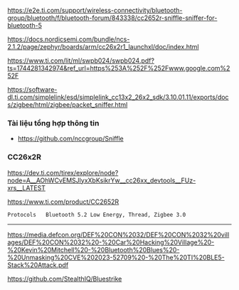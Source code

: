https://e2e.ti.com/support/wireless-connectivity/bluetooth-group/bluetooth/f/bluetooth-forum/843338/cc2652r-sniffle-sniffer-for-bluetooth-5

https://docs.nordicsemi.com/bundle/ncs-2.1.2/page/zephyr/boards/arm/cc26x2r1_launchxl/doc/index.html

https://www.ti.com/lit/ml/swpb024/swpb024.pdf?ts=1744281342974&ref_url=https%253A%252F%252Fwww.google.com%252F

https://software-dl.ti.com/simplelink/esd/simplelink_cc13x2_26x2_sdk/3.10.01.11/exports/docs/zigbee/html/zigbee/packet_sniffer.html

### Tài liệu tổng hợp thông tin
- https://github.com/nccgroup/Sniffle

### CC26x2R
https://dev.ti.com/tirex/explore/node?node=A__AOhWCvEMSJlyxXbKsikrYw__cc26xx_devtools__FUz-xrs__LATEST

https://www.ti.com/product/CC2652R
```
Protocols	Bluetooth 5.2 Low Energy, Thread, Zigbee 3.0
```

----------------------------------------------------------------
https://media.defcon.org/DEF%20CON%2032/DEF%20CON%2032%20villages/DEF%20CON%2032%20-%20Car%20Hacking%20Village%20-%20Kevin%20Mitchell%20-%20Bluetooth%20Blues%20-%20Unmasking%20CVE%202023-52709%20-%20The%20TI%20BLE5-Stack%20Attack.pdf

https://github.com/StealthIQ/Bluestrike



